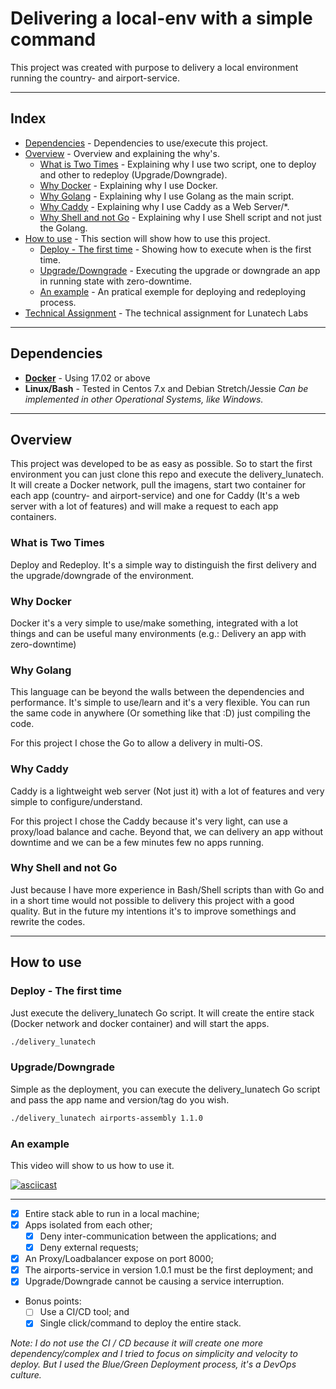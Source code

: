 # Delivering a local-env with a simple command

This project was created with purpose to delivery a local environment running the country- and airport-service.

---

## Index

* [Dependencies](https://github.com/LozanoMatheus/Lunatech_Challange#dependencies) - Dependencies to use/execute this project.
* [Overview](https://github.com/LozanoMatheus/Lunatech_Challange#overview) - Overview and explaining the why's.
  * [What is Two Times](https://github.com/LozanoMatheus/Lunatech_Challange#what-is-two-times) - Explaining why I use two script, one to deploy and other to redeploy (Upgrade/Downgrade).
  * [Why Docker](https://github.com/LozanoMatheus/Lunatech_Challange#why-docker) - Explaining why I use Docker.
  * [Why Golang](https://github.com/LozanoMatheus/Lunatech_Challange#why-golang) - Explaining why I use Golang as the main script.
  * [Why Caddy](https://github.com/LozanoMatheus/Lunatech_Challange#why-caddy) - Explaining why I use Caddy as a Web Server/*.
  * [Why Shell and not Go](https://github.com/LozanoMatheus/Lunatech_Challange#why-shell-and-not-go) - Explaining why I use Shell script and not just the Golang.
* [How to use](https://github.com/LozanoMatheus/Lunatech_Challange#how-to-use) - This section will show how to use this project.
  * [Deploy - The first time](https://github.com/LozanoMatheus/Lunatech_Challange#deploy---the-first-time) - Showing how to execute when is the first time.
  * [Upgrade/Downgrade](https://github.com/LozanoMatheus/Lunatech_Challange#upgradedowngrade) - Executing the upgrade or downgrade an app in running state with zero-downtime.
  * [An example](https://github.com/LozanoMatheus/Lunatech_Challange#an-example) - An pratical exemple for deploying and redeploying process.
* [Technical Assignment](https://github.com/LozanoMatheus/Lunatech_Challange#technical-assignment) - The technical assignment for Lunatech Labs

---

## Dependencies

* __[Docker](https://docs.docker.com/install/)__ - Using 17.02 or above
* __Linux/Bash__ - Tested in Centos 7.x and Debian Stretch/Jessie
  _Can be implemented in other Operational Systems, like Windows._

---

## Overview

This project was developed to be as easy as possible. So to start the first environment you can just clone this repo and execute the delivery_lunatech. It will create a Docker network, pull the imagens, start two container for each app (country- and airport-service) and one for Caddy (It's a web server with a lot of features) and will make a request to each app containers.

### What is Two Times

Deploy and Redeploy. It's a simple way to distinguish the first delivery and the upgrade/downgrade of the environment.

### Why Docker

Docker it's a very simple to use/make something, integrated with a lot things and can be useful many environments (e.g.: Delivery an app with zero-downtime)

### Why Golang

This language can be beyond the walls between the dependencies and performance. It's simple to use/learn and it's a very flexible. You can run the same code in anywhere (Or something like that :D) just compiling the code.

For this project I chose the Go to allow a delivery in multi-OS.

### Why Caddy

Caddy is a lightweight web server (Not just it) with a lot of features and very simple to configure/understand.

For this project I chose the Caddy because it's very light, can use a proxy/load balance and cache. Beyond that, we can delivery an app without downtime and we can be a few minutes few no apps running.

### Why Shell and not Go

Just because I have more experience in Bash/Shell scripts than with Go and in a short time would not possible to delivery this project with a good quality. But in the future my intentions it's to improve somethings and rewrite the codes.

---

## How to use

### Deploy - The first time

Just execute the delivery_lunatech Go script. It will create the entire stack (Docker network and docker container) and will start the apps.

```bash
./delivery_lunatech
```

### Upgrade/Downgrade

Simple as the deployment, you can execute the delivery_lunatech Go script and pass the app name and version/tag do you wish.

```bash
./delivery_lunatech airports-assembly 1.1.0
```

### An example

This video will show to us how to use it.

[![asciicast](https://asciinema.org/a/WJe9Hcpvm4jtQrIUJiw5bHtiO.png)](https://asciinema.org/a/WJe9Hcpvm4jtQrIUJiw5bHtiO)

---

- [x] Entire stack able to run in a local machine;
- [x] Apps isolated from each other;
  - [x] Deny inter-communication between the applications; and
  - [x] Deny external requests;
- [x] An Proxy/Loadbalancer expose on port 8000;
- [x] The airports-service in version 1.0.1 must be the first deployment; and
- [x] Upgrade/Downgrade cannot be causing a service interruption.
- Bonus points:
  - [ ] Use a CI/CD tool; and
  - [x] Single click/command to deploy the entire stack.

_Note: I do not use the CI / CD because it will create one more dependency/complex and I tried to focus on simplicity and velocity to deploy. But I used the Blue/Green Deployment process, it's a DevOps culture._